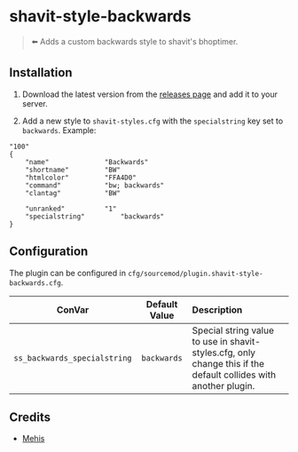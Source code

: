 # shavit-style-backwards
> ⬅️ Adds a custom backwards style to shavit's bhoptimer.

## Installation
1. Download the latest version from the [releases page](https://github.com/strafe/shavit-style-backwards/releases/latest) and add it to your server.

1. Add a new style to `shavit-styles.cfg` with the `specialstring` key set to `backwards`. Example:
```
"100"
{
	"name"				"Backwards"
	"shortname"			"BW"
	"htmlcolor"			"FFA4D0"
	"command"			"bw; backwards"
	"clantag"			"BW"

	"unranked"			"1"
	"specialstring"			"backwards"
}
```

## Configuration
The plugin can be configured in `cfg/sourcemod/plugin.shavit-style-backwards.cfg`.

ConVar|Default Value|Description
:-:|:-:|:-
`ss_backwards_specialstring`|`backwards`|Special string value to use in shavit-styles.cfg, only change this if the default collides with another plugin.

## Credits
- [Mehis](https://github.com/TotallyMehis)
